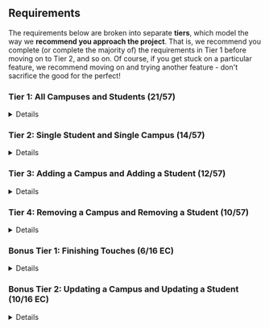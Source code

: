 ## Requirements

The requirements below are broken into separate **tiers**, which model the way we **recommend you approach the project**. That is, we recommend you complete (or complete the majority of) the requirements in Tier 1 before moving on to Tier 2, and so on. Of course, if you get stuck on a particular feature, we recommend moving on and trying another feature - don't sacrifice the good for the perfect!

### Tier 1: All Campuses and Students (21/57)

<details>

#### Backend

- [x] Write a `campuses` model with the following information:
  - [x] name - not empty or null
  - [x] imageUrl - with a default value
  - [x] address - not empty or null
  - [x] description - extremely large text
- [ ] Write a `students` model with the following information:
  - [x] firstName - not empty or null
  - [x] lastName - not empty or null
  - [x] email - not empty or null; must be a valid email
  - [x] imageUrl - with a default value
  - [x] gpa - decimal between 0.0 and 4.0
- [x] Students may be associated with at most one campus. Likewise, campuses may be associated with many students

- [x] Write a route to serve up all students
- [x] Write a route to serve up all campuses

#### Frontend
- [x] Write a campuses sub-reducer to manage campuses in your Redux store
- [x] Write a students sub-reducer to manage students in your Redux store
- [x] Write a component to display a list of all campuses (just their names and images)
- [x] Write a component to display a list of all students (just their names)
- [x] Display the all-campuses component when the url matches `/campuses`
- [x] Display the all-students component when the url matches `/students`
- [x] Add links to the navbar that can be used to navigate to the all-campuses view and the all-students view

Congrats! You have completed your first vertical slice! Make sure to `commit -m "Feature: Get All Campuses and Students"` before moving on (see `RUBRIC.md` - points are awarded/deducted for a proper git workflow)!

</details>

### Tier 2: Single Student and Single Campus (14/57)

<details>

#### Backend

- [x] Write a route to serve up a single campus (based on its id), _including that campuses' students_
- [x] Write a route to serve up a single student (based on their id), _including that student's campus_

#### Frontend
- [x] Write a component to display a single campus with the following information:
  - [x] The campus's name, image, address and description
  - [x] A list of the names of all students in that campus (or a helpful message if it doesn't have any students)
- [x] Display the appropriate campus's info when the url matches `/campuses/:campusId`
- [x] Clicking on a campus from the all-campuses view should navigate to show that campus in the single-campus view

- [x] Write a component to display a single student with the following information:
  - [x] The student's full name, email, image, and gpa
  - [x] The name of their campus (or a helpful message if they don't have one)
- [x] Display the appropriate student when the url matches `/students/:studentId`
- [x] Clicking on a student from the all-students view should navigate to show that student in the single-student view

- [ ] Clicking on the name of a student in the single-campus view should navigate to show that student in the single-student view
- [ ] Clicking on the name of a campus in the single-student view should navigate to show that campus in the single-campus view

Congrats! You have completed your second vertical slice! Make sure to `commit -m "Feature: Get Single Campus and Student"` before moving on (see `RUBRIC.md` - points are awarded/deducted for a proper git workflow)!


</details>

### Tier 3: Adding a Campus and Adding a Student (12/57)

<details>

#### Backend

- [x] Write a route to add a new campus
- [x] Write a route to add a new student

#### Frontend

- [x] Write a component to display a form for adding a new campus that contains inputs for _at least_ the name and address.
- [x] Display this component EITHER as part of the all-campuses view, or as its own view
- [x] Submitting the form with a valid name/address should:
  - [x] Make an AJAX request that causes the new campus to be persisted in the database
  - [x] Add the new campus to the list of campuses without needing to refresh the page

- [x] Write a component to display a form for adding a new student that contains inputs for _at least_ first name, last name and email
- [x] Display this component EITHER as part of the all-students view, or as its own view
- [x] Submitting the form with a valid first name/last name/email should:
  - [x] Make an AJAX request that causes the new student to be persisted in the database
  - [x] Add the new student to the list of students without needing to refresh the page

Congrats! You have completed your third vertical slice! Make sure to `commit -m "Feature: Add Campus and Student"` before moving on (see `RUBRIC.md` - points are awarded/deducted for a proper git workflow)!


</details>

### Tier 4: Removing a Campus and Removing a Student (10/57)

<details>

#### Backend

- [ ] Write a route to remove a campus (based on its id)
- [ ] Write a route to remove a student (based on their id)

#### Frontend

- [ ] In the all-campuses view, include an `X` button next to each campus
- [ ] Clicking the `X` button should:
  - [ ] Make an AJAX request that causes that campus to be removed from database
  - [ ] Remove the campus from the list of campuses without needing to refresh the page

- [ ] In the all-students view, include an `X` button next to each student
- [ ] Clicking the `X` button should:
  - [ ] Make an AJAX request that causes that student to be removed from database
  - [ ] Remove the student from the list of students without needing to refresh the page

Congrats! You have completed your fourth vertical slice! Make sure to `commit -m "Feature: Remove Campus and Student"` before moving on (see `RUBRIC.md` - points are awarded/deducted for a proper git workflow)!


</details>

### Bonus Tier 1: Finishing Touches (6/16 EC)

<details>

- [ ] If a user attempts to add a new student or campus without a required field, a helpful message should be displayed
- [ ] If a user attempts to access a page that doesn't exist (ex. `/cafeteria`), a helpful "not found" message should be displayed
- [ ] If a user attempts to view a student/campus that doesn't exist, a helpful message should be displayed
- [ ] Whenever a component needs to wait for data to load from the server, a "loading" message should be displayed until the data is available
- [ ] Has a working `seed` file, that seeds the db with complete student and campus instances.
- [ ] Overall, the app is spectacularly styled and visually stunning

</details>

### Bonus Tier 2: Updating a Campus and Updating a Student (10/16 EC)

<details>

#### Backend

- [ ] Write a route to update an existing campus
- [ ] Write a route to update an existing student

#### Frontend

- [ ] Write a component to display a form updating _at least_ a campus's name and address
- [ ] Display this component as part of the single-campus view
- Submitting the form with a valid name/address should:
  - [ ] Make an AJAX request that causes that campus to be updated in the database
  - [ ] Update the campus in the current view without needing to refresh the page

- [ ] Write a component to display a form updating _at least_ a student's first and last names, and email
- [ ] Display this component as part of the single-student view
- Submitting the form with a valid name/address should:
  - [ ] Make an AJAX request that causes that student to be updated in the database
  - [ ] Update the student in the current view without needing to refresh the page

</details>
